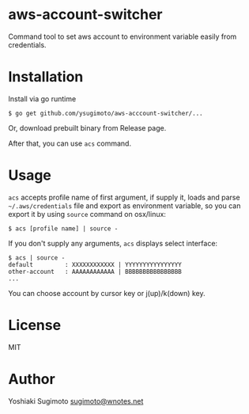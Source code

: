 # aws-account-switcher

Command tool to set aws account to environment variable easily from credentials.

# Installation

Install via go runtime

```
$ go get github.com/ysugimoto/aws-acccount-switcher/...
```

Or, download prebuilt binary from Release page.

After that, you can use `acs` command.

# Usage

`acs` accepts profile name of first argument, if supply it, loads and parse `~/.aws/credentials` file and export as environment variable, so you can export it by using `source` command on osx/linux:

```
$ acs [profile name] | source -
```

If you don't supply any arguments, `acs` displays select interface:

```
$ acs | source -
default         : XXXXXXXXXXXX | YYYYYYYYYYYYYYYY
other-account   : AAAAAAAAAAAA | BBBBBBBBBBBBBBBB
...
```

You can choose account by cursor key or j(up)/k(down) key.

# License

MIT

# Author

Yoshiaki Sugimoto <sugimoto@wnotes.net>

